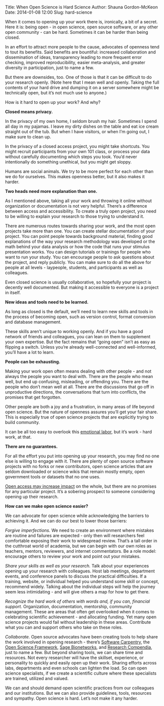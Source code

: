 Title: When Open Science is Hard Science
Author: Shauna Gordon-McKeon
Date: 2014-01-08 12:00
Slug: hard-science

When it comes to opening up your work there is, ironically, a bit of a secret.  Here it is: being open - in open science, open source software, or any other open community - can be hard.  Sometimes it can be harder than being closed.

In an effort to attract more people to the cause, advocates of openness tend to tout its benefits.  Said benefits are bountiful: increased collaboration and dissemination of ideas, transparency leading to more frequent error checking, improved reproducibility, easier meta-analysis, and greater diversity in participation, just to name a few.

But there are downsides, too.  One of those is that it can be difficult to do your research openly.  (Note here that I mean well and openly.  Taking the full contents of your hard drive and dumping it on a server somewhere might be technically open, but it’s not much use to anyone.)

How is it hard to open up your work?  And why?

__Closed means privacy.__

In the privacy of my own home, I seldom brush my hair.  Sometimes I spend all day in my pajamas.  I leave my dirty dishes on the table and eat ice cream straight out of the tub.  But when I have visitors, or when I’m going out, I make sure to clean up.

In the privacy of a closed access project, you might take shortcuts.  You might recruit participants from your own 101 class, or process your data without carefully documenting which steps you took.  You’d never intentionally do something unethical, but you might get sloppy.

Humans are social animals.  We try to be more perfect for each other than we do for ourselves.  This makes openness better, but it also makes it harder.

__Two heads need more explanation than one.__

As I mentioned above, taking all your work and throwing it online without organization or documentation is not very helpful.  There’s a difference between access and accessibility.  To create a truly open project, you need to be willing to explain your research to those trying to understand it. 

There are numerous routes towards sharing your work, and the most open projects take more than one.  You can create stellar documentation of your project.  You can point people towards background material, finding good explanations of the way your research methodology was developed or the math behind your data analysis or how the code that runs your stimulus presentation works.  You can design tutorials or trainings for people who want to run your study.  You can encourage people to ask questions about the project, and reply publicly.  You can make sure to do all the above for people at all levels - laypeople, students, and participants as well as colleagues. 

Even closed science is usually collaborative, so hopefully your project is decently well documented.  But making it accessible to everyone is a project in itself.

__New ideas and tools need to be learned.__

As long as closed is the default, we’ll need to learn new skills and tools in the process of becoming open, such as version control, format conversion and database management.

These skills aren’t unique to working openly.  And if you have a good network of friends and colleagues, you can lean on them to supplement your own expertise.  But the fact remains that “going open” isn’t as easy as flipping a switch.  Unless you’re already well-connected and well-informed, you’ll have a lot to learn.

__People can be exhausting.__

Making your work open often means dealing with other people - and not always the people you want to deal with.  There are the people who mean well, but end up confusing, misleading, or offending you.  There are the people who don’t mean well at all.  There are the discussions that go off in unproductive directions, the conversations that turn into conflicts, the promises that get forgotten.

Other people are both a joy and a frustration, in many areas of life beyond open science.  But the nature of openness assures you’ll get your fair share.  This is especially true of open science projects that are explicitly trying to build community.

It can be all too easy to overlook this [emotional labor](http://en.wikipedia.org/wiki/Emotional_labor#Gender), but it’s work - hard work, at that.

__There are no guarantees.__

For all the effort you put into opening up your research, you may find no one else is willing to engage with it.  There are plenty of open source software projects with no forks or new contributors, open science articles that are seldom downloaded or science wikis that remain mostly empty, open government tools or datasets that no one uses.

[Open access may increase impact](http://opcit.eprints.org/oacitation-biblio.html) on the whole, but there are no promises for any particular project.  It’s a sobering prospect to someone considering opening up their research.

__How can we make open science easier?__

We can advocate for open science while acknowledging the barriers to achieving it.  And we can do our best to lower those barriers:

_Forgive imperfections._  We need to create an environment where mistakes are routine and failures are expected - only then will researchers feel comfortable exposing their work to widespread review.  That’s a tall order in the cutthroat world of academia, but we can begin with our own roles as teachers, mentors, reviewers, and internet commentators.  Be a role model: encourage others to review your work and point out your mistakes.

_Share your skills as well as your research._  Talk about your experiences opening up your research with colleagues.  Host lab meetings, department events, and conference panels to discuss the practical difficulties.  If a training, website, or individual helped you understand some skill or concept, recommend widely.  Talking about the individual steps will help the journey seem less intimidating - and will give others a map for how to get there.

_Recognize the hard work of others with words and, if you can, financial support._  Organization, documentation, mentorship, community management.  These are areas that often get overlooked when it comes to celebrating scientific achievement - and allocating funding.  Yet many open science projects would fail without leadership in these areas.  Contribute what you can and support others who take on these roles.

_Collaborate._  Open source advocates have been creating tools to help share the work involved in opening research - there’s [Software Carpentry](http://software-carpentry.org/), the [Open Science Framework](https://osf.io/), [Sage Bionetworks](http://sagebase.org/platforms-and-services/), and [Research Compendia](http://researchcompendia.org/), just to name a few.  But beyond sharing tools, we can share time and resources.  Not every researcher will have the skillset, experience, or personality to quickly and easily open up their work.  Sharing efforts across labs, departments and even schools can lighten the load.  So can open science specialists, if we create a scientific culture where these specialists are trained, utilized and valued.

We can and should demand open scientific practices from our colleagues and our institutions.  But we can also provide guidelines, tools, resources and sympathy.  Open science is hard.  Let’s not make it any harder.



